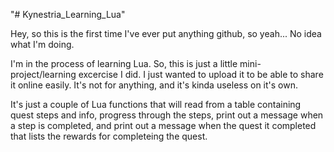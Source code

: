 "# Kynestria_Learning_Lua" 

Hey, so this is the first time I've ever put anything github, so yeah... No idea what I'm doing.

I'm in the process of learning Lua. So, this is just a little mini-project/learning excercise I did. I just wanted to upload it to be able to share it online easily. It's not for anything, and it's kinda useless on it's own.

It's just a couple of Lua functions that will read from a table containing quest steps and info, progress through the steps, print out a message when a step is completed, and print out a message when the quest it completed that lists the rewards for completeing the quest.
